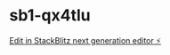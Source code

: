# sb1-qx4tlu

[Edit in StackBlitz next generation editor ⚡️](https://stackblitz.com/~/github.com/xb1jke/sb1-qx4tlu)